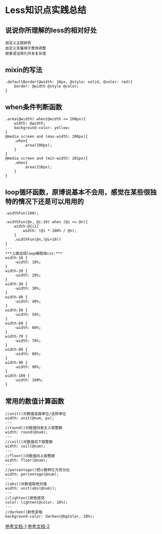 # Less知识点实践总结

## 说说你所理解的less的相对好处
	自定义主题颜色
	自定义变量用于整体调整
	嵌套语法简化开发复杂度

## mixin的写法
	.defaultBorder(@width: 10px, @style: solid, @color: red){
		border: @width @style @color;
	}

## when条件判断函数
	.area(@width) when(@width <= 200px){
		width: @width;
		background-color: yellow;
	}
	@media screen and (max-width: 200px){
		.when{
			.area(100px);
		}
	}
	@media screen and (min-width: 201px){
		.when{
			.area(210px);
		}
	}
	
## loop循环函数，原博说基本不会用，感觉在某些很独特的情况下还是可以用用的
	.widthFun(100);
	 
	.widthFun(@n, @i:10) when (@i <= @n){
		width-@{i}{
			width: (@i * 100% / @n);
		}
		.widthFun(@n,(@i+10))
	}
	---
	***上面这段loop编程成css:***
	width-10 {
		·width: 10%;
	}
	width-20 {
		·width: 20%;
	}
	width-30 {
		·width: 30%;
	}
	width-40 {
		·width: 40%;
	}
	width-50 {
		·width: 50%;
	}
	width-60 {
		·width: 60%;
	}
	width-70 {
		·width: 70%;
	}
	width-80 {
		·width: 80%;
	}
	width-90 {
		·width: 90%;
	}
	width-100 {
		·width: 100%;
	}


## 常用的数值计算函数
	//unit()对数值连接单位/去除单位
	width: unit(@num, px);
	---
	//round()对数值四舍五入取整数
	width: round(@num);
	---
	//ceil()对数值向下取整数
	width: ceil(@num);
	---
	//floor()对数值向上取整数
	width: floor(@num);
	---
	//percentage()把小数转化为百分比
	width: percentage(@num);
	---
	//abs()对数值取绝对值
	width: unit(abs(@num));
	---
	//lighten()颜色提亮
	color: lighten(@color, 10%);
	---
	//darken()颜色变暗
	background-color: darken(@bgColor, 20%);

[参考文档-1](https://less.bootcss.com/functions/)
[参考文档-2](https://www.jianshu.com/p/191d1e21f7ed/)
